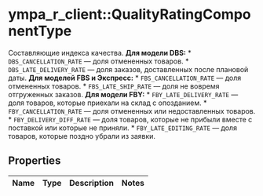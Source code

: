 # ympa_r_client::QualityRatingComponentType

Составляющие индекса качества.  **Для модели DBS:** * `DBS_CANCELLATION_RATE` — доля отмененных товаров. * `DBS_LATE_DELIVERY_RATE` — доля заказов, доставленных после плановой даты.  **Для моделей FBS и Экспресс:** * `FBS_CANCELLATION_RATE` — доля отмененных товаров. * `FBS_LATE_SHIP_RATE` — доля не вовремя отгруженных заказов.  **Для модели FBY:** * `FBY_LATE_DELIVERY_RATE` — доля товаров, которые приехали на склад с опозданием. * `FBY_CANCELLATION_RATE` — доля отмененных или недоставленных товаров. * `FBY_DELIVERY_DIFF_RATE` — доля товаров, которые не прибыли вместе с поставкой или которые не приняли. * `FBY_LATE_EDITING_RATE` — доля товаров, которые поздно убрали из заявки. 

## Properties
Name | Type | Description | Notes
------------ | ------------- | ------------- | -------------


